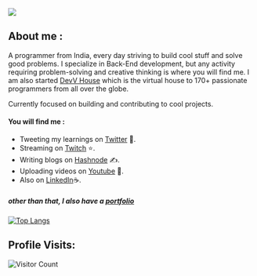 <img align="center" src="https://github.com/soumdatta81/soumdatta81/blob/5f5365da26f7ecdf036f33808f928ce49f3d083c/zoro_op2.gif"/>


## About me : 
A programmer from India, every day striving to build cool stuff and solve good problems. I specialize in  Back-End development, but any activity requiring problem-solving and creative thinking is where you will find me. I am also started [DevV House](https://discord.com/invite/zxy8EjGH6J) which is the virtual house to 170+ passionate programmers from all over the globe.

Currently focused on building and contributing to cool projects.

#### You will find me : 

- Tweeting my learnings on [Twitter](https://twitter.com/somstwt) 🚀.  
- Streaming on [Twitch](https://www.twitch.tv/som_cs) ⭐️.
- Writing blogs on [Hashnode](https://soumdatta.hashnode.dev/) ✍️.
- Uploading videos on [Youtube](https://www.youtube.com/channel/UCsE-ZWzDZ2AiA1ycEdo_MCw/featured) 🎥.
- Also on [LinkedIn](https://www.linkedin.com/in/soumyadeep-datta-4541a3213/)☕️.
##### other than that, I also have a [portfolio](https://soumdatta81.github.io/)

[![Top Langs](https://github-readme-stats.vercel.app/api/top-langs/?username=soumdatta81)](https://github.com/anuraghazra/github-readme-stats)

## Profile Visits:
![Visitor Count](https://profile-counter.glitch.me/soumdatta81/count.svg)




